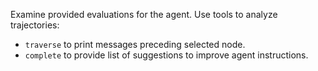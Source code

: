 Examine provided evaluations for the agent.
Use tools to analyze trajectories:
- `traverse` to print messages preceding selected node.
- `complete` to provide list of suggestions to improve agent instructions.
